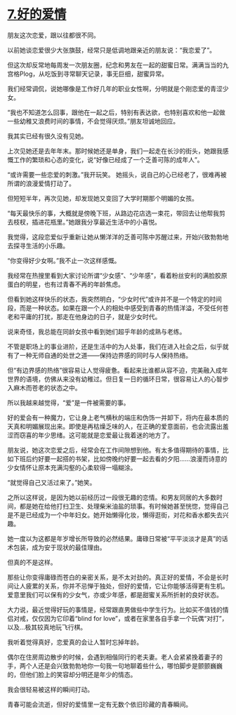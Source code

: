 # [7.好的爱情](https://github.com/platojobs/agenda/issues/18)

朋友这次恋爱，跟以往都很不同。

以前她谈恋爱很少大张旗鼓，经常只是低调地跟亲近的朋友说：“我恋爱了”。

但这次却反常地每周发一次朋友圈，纪念和男友在一起的甜蜜日常。满满当当的九宫格Plog，从吃饭到寻常聊天记录，事无巨细，甜蜜异常。

我们经常调侃，说她哪像是工作好几年的职业女性啊，分明就是个刚恋爱的青涩少女。

“我也不知道怎么回事，跟他在一起之后，特别有表达欲，也特别喜欢和他一起做一些幼稚又浪费时间的事情，不会觉得厌烦。”朋友坦诚地回应。
 
我其实已经有很久没有见她。

上次见她还是去年年末。那时候她还是单身，我们一起走在长沙的街头，她跟我感慨工作的繁琐和心态的变化，说“好像已经成了一个乏善可陈的成年人”。

“或许需要一些恋爱的刺激。”我开玩笑。
她摇头，说自己的心已经老了，很难再被所谓的浪漫爱情打动了。

但短短半年，再次见她，却发现她又变回了大学时期那个明媚的女孩。
 
“每天最快乐的事，大概就是傍晚下班，从路边花店选一束花，带回去让他帮我剪去枝杈，插进花瓶里。”她跟我分享最近生活中的小喜悦。

我觉得，这段恋爱似乎重新让她从懒洋洋的乏善可陈中苏醒过来，开始兴致勃勃地去探寻生活的小乐趣。

“你变得好少女啊。”我不止一次这样感慨。
 
我经常在热搜里看到大家讨论所谓“少女感”、“少年感”，看着粉丝安利的满脸胶原蛋白的明星，也有过青春不再的年龄焦虑。

但看到她这样快乐的状态，我突然明白，“少女时代”或许并不是一个特定的时间段，而是一种状态。如果在跟一个人的相处中感受到青春的热情洋溢，不受任何苍老和平庸的打扰，那走在他身边的日子，就是少女时代。
 
说来奇怪，我总能在同龄女孩中看到她们超乎年龄的成熟与老练。

不管是职场上的事业进阶，还是生活中的为人处事，我们在进入社会之后，似乎就有了一种无师自通的处世之道——保持边界感的同时与人保持热络。

但“有边界感的热络”很容易让人觉得疲惫。看起来比谁都从容不迫，完美融入成年世界的语境，仿佛从来没有幼稚过。但日复一日的循环日常，很容易让人的心智步入麻木而苍老的状态之中。

所以我越来越觉得，“爱”是一件被需要的事。

好的爱会有一种魔力，它让身上老气横秋的端庄和伪饰一并卸下，将内在最本质的天真和明媚展现出来。即使是再枯燥乏味的人，在正确的爱意面前，也会流露出羞涩而窃喜的年少思绪。这可能就是恋爱最让我着迷的地方了。
 
朋友说，她这次恋爱之后，经常会在工作间隙想到他。有太多值得期待的事情，比如下班后约好要一起搭的书架，比如傍晚约好要一起去看的夕阳……浪漫而诗意的少女情怀让原本充满沟壑的心柔软得一塌糊涂。

“就觉得自己又活过来了。”她笑。

之所以这样说，是因为她以前经历过一段很无趣的恋情。和男友同居的大多数时间，都是她在给他打扫卫生、处理柴米油盐的琐事。有时候她甚至恍惚，觉得自己是不是已经成为一个中年妇女。她开始懒得化妆，懒得逛街，对花和香水都失去兴趣。

她一度以为这都是年岁增长所导致的必然结果。庸碌日常被“平平淡淡才是真”的话术包装，成为安于现状的最佳理由。

但真的不是这样。

那些让你变得庸碌而苍白的亲密关系，是不太对劲的。真正好的爱情，不会是长时间让人疲累的关系，你并不忌惮于独处，但好的爱情，它让你能够活得更有生机。爱意里我们可以保有的少女气，亦或少年感，都是甜蜜关系所折射的良好状态。
 
大力说，最近觉得好玩的事情是，经常跟直男做些中学生行为。比如买不值钱的情侣对戒，仅仅因为它印着“blind for love”，或者在家里各自手拿一个玩偶“对打”，以及...极其较真地玩飞行棋。

我听着觉得真好，恋爱真的会让人暂时忘掉年龄。

偶尔在住房周边散步的时候，会遇到相偕同行的老夫妻。老人会紧紧挽着妻子的手，两个人还是会兴致勃勃地你一句我一句地聊着些什么，哪怕脚步是颤颤巍巍的，但他们脸上的笑容却分明还是年少的情态。

我会很轻易被这样的瞬间打动。

青春可能会流逝，但好的爱情里一定有无数个依旧珍藏的青春瞬间。